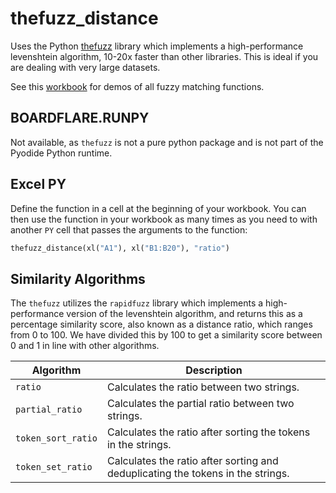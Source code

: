 # thefuzz_distance

Uses the Python [thefuzz](https://github.com/seatgeek/thefuzz) library which implements a high-performance levenshtein algorithm, 10-20x faster than other libraries.  This is ideal if you are dealing with very large datasets.

See this [workbook](https://whistlernetworks.sharepoint.com/:x:/s/Boardflare/Eb_nCI4mR6tImGx_S1hPVs8B4UYmrJRrkk0_Grai6A4adg?e=xfUuNQ) for demos of all fuzzy matching functions.

## BOARDFLARE.RUNPY

Not available, as `thefuzz` is not a pure python package and is not part of the Pyodide Python runtime.

## Excel PY

Define the function in a cell at the beginning of your workbook. You can then use the function in your workbook as many times as you need to with another `PY` cell that passes the arguments to the function:

```python
thefuzz_distance(xl("A1"), xl("B1:B20"), "ratio")
```

## Similarity Algorithms

The `thefuzz` utilizes the `rapidfuzz` library which implements a high-performance version of the levenshtein algorithm, and returns this as a percentage similarity score, also known as a distance ratio, which ranges from 0 to 100.  We have divided this by 100 to get a similarity score between 0 and 1 in line with other algorithms.

| Algorithm            | Description                                                                 |
|----------------------|-----------------------------------------------------------------------------|
| `ratio`              | Calculates the ratio between two strings.              |
| `partial_ratio`      | Calculates the partial ratio between two strings.                           |
| `token_sort_ratio`   | Calculates the ratio after sorting the tokens in the strings.               |
| `token_set_ratio`    | Calculates the ratio after sorting and deduplicating the tokens in the strings. |